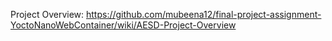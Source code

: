 Project Overview:
https://github.com/mubeena12/final-project-assignment-YoctoNanoWebContainer/wiki/AESD-Project-Overview